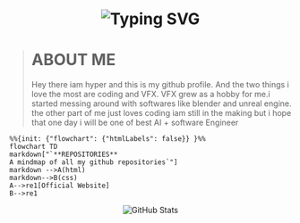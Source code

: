 

<div align="center">
    <h1>
        <img src="https://readme-typing-svg.herokuapp.com?font=Jetbrains+mono&size=40&duration=3000&color=33FF33&center=true&vCenter=true&width=435&lines=Hi+there...;I'm+HYPER;" alt="Typing SVG"/> 
    </h1>
</div>




> # ABOUT ME
>Hey there iam hyper and this is my github profile. And the two things i love the most are coding and VFX.
>VFX grew as a hobby for me.i started messing around with softwares like blender and unreal engine.
>the other part of me just loves coding iam still in the making but i hope that one day i will be one of best AI + software Engineer

```mermaid
%%{init: {"flowchart": {"htmlLabels": false}} }%%
flowchart TD
markdown["`**REPOSITORIES**
A mindmap of all my github repositories`"]    
markdown -->A(html)
markdown-->B(css)
A-->re1[Official Website]
B-->re1
```

<div align="center">
    <img src="https://github-readme-stats.vercel.app/api?username=HYPER-VISUALS&show_icons=true&theme=dark" alt="GitHub Stats" />

</div>

